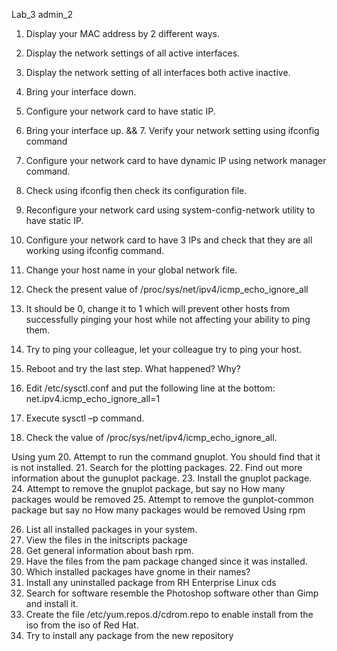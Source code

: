 Lab_3 admin_2
1. Display your MAC address by 2 different ways.


2. Display the network settings of all active interfaces.

3. Display the network setting of all interfaces both active inactive.

4. Bring your interface down.

5. Configure your network card to have static IP.

6. Bring your interface up. && 7. Verify your network setting using ifconfig command

8. Configure your network card to have dynamic IP using network manager command.

9. Check using ifconfig then check its configuration file.

10. Reconfigure your network card using system-config-network utility to have static IP.

11. Configure your network card to have 3 IPs and check that they are all working using ifconfig command.


12. Change your host name in your global network file.

13. Check the present value of /proc/sys/net/ipv4/icmp_echo_ignore_all

14. It should be 0, change it to 1 which will prevent other hosts from successfully pinging your host while not affecting your ability to ping them.

15. Try to ping your colleague, let your colleague try to ping your host.
16. Reboot and try the last step. What happened? Why?

17. Edit /etc/sysctl.conf and put the following line at the bottom:
net.ipv4.icmp_echo_ignore_all=1
18. Execute sysctl –p command.
19. Check the value of /proc/sys/net/ipv4/icmp_echo_ignore_all.







Using yum
20. Attempt to run the command gnuplot. You should find that it is not installed.
21. Search for the plotting packages.
22. Find out more information about the gunuplot package.
23. Install the gnuplot package.
24. Attempt to remove the gnuplot package, but say no How many packages would be removed
25. Attempt to remove the gunplot-common package but say no How many packages would be removed Using rpm

26. List all installed packages in your system.
27. View the files in the initscripts package
28. Get general information about bash rpm.
29. Have the files from the pam package changed since it was installed.
30. Which installed packages have gnome in their names?
31. Install any uninstalled package from RH Enterprise Linux cds
32. Search for software resemble the Photoshop software other than Gimp and install it.
33. Create the file /etc/yum.repos.d/cdrom.repo to enable install from the iso from the iso of Red Hat.
34. Try to install any package from the new repository